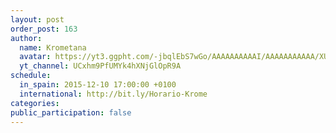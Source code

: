 ```yaml
---
layout: post
order_post: 163
author:
  name: Krometana
  avatar: https://yt3.ggpht.com/-jbqlEbS7wGo/AAAAAAAAAAI/AAAAAAAAAAA/XUDHP3Uu3rU/s88-c-k-no/photo.jpg
  yt_channel: UCxhm9PfUMYk4hXNjGlOpR9A
schedule:
  in_spain: 2015-12-10 17:00:00 +0100
  international: http://bit.ly/Horario-Krome
categories:
public_participation: false
---
```

